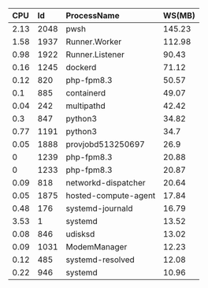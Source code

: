 

|CPU|Id|ProcessName|WS(MB)|
|:--|:--|:--|:--|
|2.13|2048|pwsh|145.23|
|1.58|1937|Runner.Worker|112.98|
|0.98|1922|Runner.Listener|90.43|
|0.16|1245|dockerd|71.12|
|0.12|820|php-fpm8.3|50.57|
|0.1|885|containerd|49.07|
|0.04|242|multipathd|42.42|
|0.3|847|python3|34.82|
|0.77|1191|python3|34.7|
|0.05|1888|provjobd513250697|26.9|
|0|1239|php-fpm8.3|20.88|
|0|1233|php-fpm8.3|20.87|
|0.09|818|networkd-dispatcher|20.64|
|0.05|1875|hosted-compute-agent|17.84|
|0.48|176|systemd-journald|16.79|
|3.53|1|systemd|13.52|
|0.08|846|udisksd|13.02|
|0.09|1031|ModemManager|12.23|
|0.12|485|systemd-resolved|12.08|
|0.22|946|systemd|10.96|

